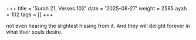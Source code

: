 +++
title = 'Surah 21, Verses 102'
date = '2025-08-27'
weight = 2585
ayah = 102
tags = []
+++

not even hearing the slightest hissing from it. And they will delight forever in what their souls desire.